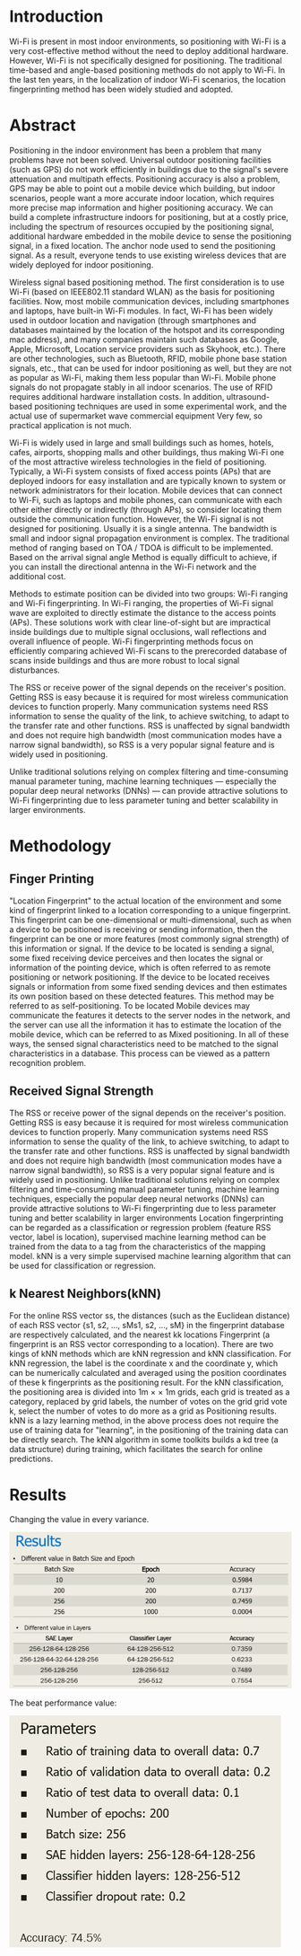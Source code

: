 # **Introduction**
Wi-Fi is present in most indoor environments, so positioning with Wi-Fi is a very cost-effective method without the need to deploy additional hardware. However, Wi-Fi is not specifically designed for positioning. The traditional time-based and angle-based positioning methods do not apply to Wi-Fi. In the last ten years, in the localization of indoor Wi-Fi scenarios, the location fingerprinting method has been widely studied and adopted.
# **Abstract**
Positioning in the indoor environment has been a problem that many problems have not been solved. Universal outdoor positioning facilities (such as GPS) do not work efficiently in buildings due to the signal's severe attenuation and multipath effects. Positioning accuracy is also a problem, GPS may be able to point out a mobile device which building, but indoor scenarios, people want a more accurate indoor location, which requires more precise map information and higher positioning accuracy.
We can build a complete infrastructure indoors for positioning, but at a costly price, including the spectrum of resources occupied by the positioning signal, additional hardware embedded in the mobile device to sense the positioning signal, in a fixed location. The anchor node used to send the positioning signal. As a result, everyone tends to use existing wireless devices that are widely deployed for indoor positioning.

Wireless signal based positioning method. The first consideration is to use Wi-Fi (based on IEEE802.11 standard WLAN) as the basis for positioning facilities. Now, most mobile communication devices, including smartphones and laptops, have built-in Wi-Fi modules. In fact, Wi-Fi has been widely used in outdoor location and navigation (through smartphones and databases maintained by the location of the hotspot and its corresponding mac address), and many companies maintain such databases as Google, Apple, Microsoft, Location service providers such as Skyhook, etc.). There are other technologies, such as Bluetooth, RFID, mobile phone base station signals, etc., that can be used for indoor positioning as well, but they are not as popular as Wi-Fi, making them less popular than Wi-Fi. Mobile phone signals do not propagate stably in all indoor scenarios. The use of RFID requires additional hardware installation costs. In addition, ultrasound-based positioning techniques are used in some experimental work, and the actual use of supermarket wave commercial equipment Very few, so practical application is not much.

Wi-Fi is widely used in large and small buildings such as homes, hotels, cafes, airports, shopping malls and other buildings, thus making Wi-Fi one of the most attractive wireless technologies in the field of positioning. Typically, a Wi-Fi system consists of fixed access points (APs) that are deployed indoors for easy installation and are typically known to system or network administrators for their location. Mobile devices that can connect to Wi-Fi, such as laptops and mobile phones, can communicate with each other either directly or indirectly (through APs), so consider locating them outside the communication function. However, the Wi-Fi signal is not designed for positioning. Usually it is a single antenna. The bandwidth is small and indoor signal propagation environment is complex. The traditional method of ranging based on TOA / TDOA is difficult to be implemented. Based on the arrival signal angle Method is equally difficult to achieve, if you can install the directional antenna in the Wi-Fi network and the additional cost.

Methods to estimate position can be divided into two groups: Wi-Fi ranging and Wi-Fi fingerprinting. In Wi-Fi ranging, the properties of Wi-Fi signal wave are exploited to directly estimate the distance to the access points (APs). These solutions work with clear line-of-sight but are impractical inside buildings due to multiple signal occlusions, wall reflections and overall influence of people. Wi-Fi fingerprinting methods focus on efficiently comparing achieved Wi-Fi scans to the prerecorded database of scans inside buildings and thus are more robust to local signal disturbances.

The RSS or receive power of the signal depends on the receiver's position. Getting RSS is easy because it is required for most wireless communication devices to function properly. Many communication systems need RSS information to sense the quality of the link, to achieve switching, to adapt to the transfer rate and other functions. RSS is unaffected by signal bandwidth and does not require high bandwidth (most communication modes have a narrow signal bandwidth), so RSS is a very popular signal feature and is widely used in positioning.

Unlike traditional solutions relying on complex filtering and time-consuming manual parameter tuning, machine learning techniques — especially the popular deep neural networks (DNNs) — can provide attractive solutions to Wi-Fi fingerprinting due to less parameter tuning and better scalability in larger environments.

# **Methodology**
## Finger Printing 
"Location Fingerprint" to the actual location of the environment and some kind of fingerprint linked to a location corresponding to a unique fingerprint. This fingerprint can be one-dimensional or multi-dimensional, such as when a device to be positioned is receiving or sending information, then the fingerprint can be one or more features (most commonly signal strength) of this information or signal. If the device to be located is sending a signal, some fixed receiving device perceives and then locates the signal or information of the pointing device, which is often referred to as remote positioning or network positioning. If the device to be located receives signals or information from some fixed sending devices and then estimates its own position based on these detected features. This method may be referred to as self-positioning. To be located Mobile devices may communicate the features it detects to the server nodes in the network, and the server can use all the information it has to estimate the location of the mobile device, which can be referred to as Mixed positioning. In all of these ways, the sensed signal characteristics need to be matched to the signal characteristics in a database. This process can be viewed as a pattern recognition problem.

## Received Signal Strength
The RSS or receive power of the signal depends on the receiver's position. Getting RSS is easy because it is required for most wireless communication devices to function properly. Many communication systems need RSS information to sense the quality of the link, to achieve switching, to adapt to the transfer rate and other functions. RSS is unaffected by signal bandwidth and does not require high bandwidth (most communication modes have a narrow signal bandwidth), so RSS is a very popular signal feature and is widely used in positioning.
Unlike traditional solutions relying on complex filtering and time-consuming manual parameter tuning, machine learning techniques, especially the popular deep neural networks (DNNs) can provide attractive solutions to Wi-Fi fingerprinting due to less parameter tuning and better scalability in larger environments
Location fingerprinting can be regarded as a classification or regression problem (feature RSS vector, label is location), supervised machine learning method can be trained from the data to a tag from the characteristics of the mapping model. kNN is a very simple supervised machine learning algorithm that can be used for classification or regression.
## k Nearest Neighbors(kNN)
For the online RSS vector ss, the distances (such as the Euclidean distance) of each RSS vector {s1, s2, ..., sMs1, s2, ..., sM} in the fingerprint database are respectively calculated, and the nearest kk locations Fingerprint (a fingerprint is an RSS vector corresponding to a location).
There are two kings of kNN methods which are kNN regression and kNN classification. For kNN regression, the label is the coordinate x and the coordinate y, which can be numerically calculated and averaged using the position coordinates of these k fingerprints as the positioning result. For the kNN classification, the positioning area is divided into 1m × × 1m grids, each grid is treated as a category, replaced by grid labels, the number of votes on the grid grid vote k, select the number of votes to do more as a grid as Positioning results.
kNN is a lazy learning method, in the above process does not require the use of training data for "learning", in the positioning of the training data can be directly search. The kNN algorithm in some toolkits builds a kd tree (a data structure) during training, which facilitates the search for online predictions.

# **Results** 
  
Changing the value in every variance.

![](figure/1.png)

The beat performance value: 

![](figure/2.png)
